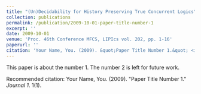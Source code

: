 ```yaml
---
title: "(Un)Decidability for History Preserving True Concurrent Logics"
collection: publications
permalink: /publication/2009-10-01-paper-title-number-1
excerpt: ''
date: 2009-10-01
venue: 'Proc. 46th Conference MFCS, LIPIcs vol. 202, pp. 1-16'
paperurl: ''
citation: 'Your Name, You. (2009). &quot;Paper Title Number 1.&quot; <i>Journal 1</i>. 1(1).'
---
```

This paper is about the number 1. The number 2 is left for future work.

Recommended citation: Your Name, You. (2009). "Paper Title Number 1." <i>Journal 1</i>. 1(1).